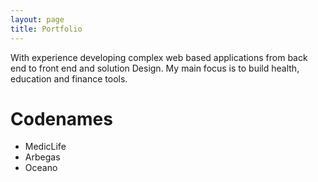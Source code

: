 ```yaml
---
layout: page
title: Portfolio
---
```

<p class="message">With experience developing complex web based applications from back end to front end and solution Design. 
My main focus is to build health, education and finance tools.
</p>

Codenames
====
* MedicLife
* Arbegas
* Oceano